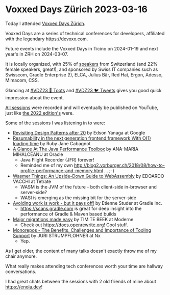 # Voxxed Days Zürich 2023-03-16

Today I attended [Voxxed Days Zürich](https://voxxeddays.com/zurich/).

Voxxed Days are a series of technical conferences for developers, affiliated with the legendary https://devoxx.com.

Future events include the Voxxed Days in Ticino on 2024-01-19 and next year's in ZRH on 2024-03-07.

It is locally organized, with 25% of [speakers](https://voxxeddays.com/zurich/schedule/speakers/) from Switzerland (and 22% female speakers, great!), and sponsored by Swiss IT companies such as Swisscom, Gradle Enterprise (!), ELCA, Julius Bär, Red Hat, Ergon, Adesso, Mimacom, CSS.

Glancing at [#VDZ23 🦣 Toots](https://fosstodon.org/tags/VDZ23) and [#VDZ23 🐦 Tweets](https://twitter.com/search?q=%23VDZ23&src=typed_query) gives you good quick impression about the event.

[All sessions](https://voxxeddays.com/zurich/schedule/) were recorded and will eventually be published on YouTube, just like [the 2022 edition's](https://www.youtube.com/playlist?list=PLRsbF2sD7JVpqMrdjuw0yDAHx-LWkeJHN) were.

Some of the sessions I was listening in to were:

* [Revisiting Design Patterns after 20](https://voxxeddays.com/zurich/schedule/talk/?id=4929) by Edson Yanaga at Google
* [Resumability in the next generation frontend framework With O(1) loading time](https://voxxeddays.com/zurich/schedule/talk/?id=4506) by Ruby Jane Cabagnot
* [A Glance At The Java Performance Toolbox](https://voxxeddays.com/zurich/schedule/talk/?id=4945) by ANA-MARIA MIHALCEANU at Oracle
  * Java Flight Recorder (JFR) forever!
  * Reminded me of my own http://blog2.vorburger.ch/2018/08/how-to-profile-performance-and-memory.html ... ;-)
* [Wasmer Things: An Upside-Down Guide to WebAssembly](https://voxxeddays.com/zurich/schedule/talk/?id=4372) by EDOARDO VACCHI at Tetrate
  * WASM is the JVM of the future - both client-side in-browser and server-side?
  * WASI is emerging as the missing bit for the server-side
* [Avoiding work is work - but it pays off!](https://voxxeddays.com/zurich/schedule/talk/?id=7501) by Etienne Studer at Gradle Inc.
  * https://scans.gradle.com is great for deep insight into the performance of Gradle & Maven based builds
* [Major migrations made easy](https://voxxeddays.com/zurich/schedule/talk/?id=4509) by TIM TE BEEK at Moderne
  * Check out https://docs.openrewrite.org! Cool stuff.
* [Monorepos - The Benefits, Challenges and Importance of Tooling Support](https://voxxeddays.com/zurich/schedule/talk/?id=4914) by JURI STRUMPFLOHNER at Nx
  * Yep.

As I get older, the content of many talks doesn't exactly throw me of my chair anymore.

What really makes attending tech conferences worth your time are hallway conversations.

I had great chats between the sessions with 2 old friends of mine about https://enola.dev!
